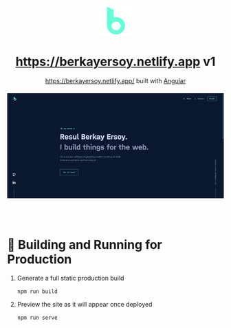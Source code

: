 <p align="center" style="margin-bottom:30px;margin-top:20px"><img src="src/assets/icons/biglogo.png" /></p>

# <div align="center" style="text-decoration:none"><span></span>https://berkayersoy.netlify.app v1</div>




<div align="center" style="margin-bottom:20px">

<span></span>https://berkayersoy.netlify.app/ built with [Angular](https://angular.io/)
</div>


<p align="center"><img src="src/assets/photos/website.jpg" /></p>

</br></br>

# 🚀 Building and Running for Production

1. Generate a full static production build  </br>

    ```
    npm run build
    ```
2. Preview the site as it will appear once deployed </br>

    ```
    npm run serve
    ```